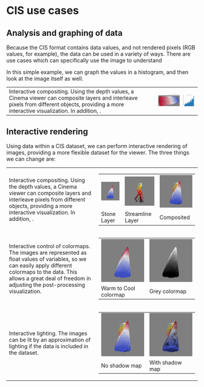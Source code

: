 # CIS use cases

## Analysis and graphing of data

Because the CIS format contains data values, and not rendered pixels (RGB values, for example), the data can be used in a variety of ways. There are use cases which can specifically use the image to understand 

In this simple example, we can graph the values in a histogram, and then look at the image itself as well.

<table>
<tr>
<td>Interactive compositing. Using the depth values, a Cinema viewer can composite layers and interleave pixels from different objects, providing a more interactive visualization. In addition, .</td>
<td>
<td><img width="400" src="img/histogram_view.png"</td>
</tr>
</table>

## Interactive rendering

Using data within a CIS dataset, we can perform interactive rendering of images, providing a more flexible dataset for the viewer. The three things we can change are:

<table>
<tr>
<td>Interactive compositing. Using the depth values, a Cinema viewer can composite layers and interleave pixels from different objects, providing a more interactive visualization. In addition, .</td>
<td>
<table>
<tr>
<td><img width="150" src="img/ttk_stone.png"</td>
<td><img width="150" src="img/ttk_streamlines.png"</td>
<td><img width="150" src="img/ttk_composited.png"</td>
</tr>
<tr>
<td>Stone Layer</td>
<td>Streamline Layer</td>
<td>Composited</td>
</tr>
</table>
</td>
</tr>

<tr>
<td>Interactive control of colormaps. The images are represented as float values of variables, so we can easily apply different colormaps to the data. This allows a great deal of freedom in adjusting the post-processing visualization.</td>
<td>
<table>
<tr>
<td><img width="225" src="img/ttk_stone.png"</td>
<td><img width="225" src="img/ttk_stone_grey_colormap.png"</td>
</tr>
<tr>
<td>Warm to Cool colormap</td>
<td>Grey colormap</td>
</tr>
</table>
</td>
</tr>

<td>Interactive lighting. The images can be lit by an approximation of lighting if the data is included in the dataset.</td>
<td>
<table>
<tr>
<td><img width="225" src="img/ttk_composited.png"</td>
<td><img width="225" src="img/ttk_composited_with_shadows.png"</td>
</tr>
<tr>
<td>No shadow map</td>
<td>With shadow map</td>
</tr>
</table>
</td>
</table>


